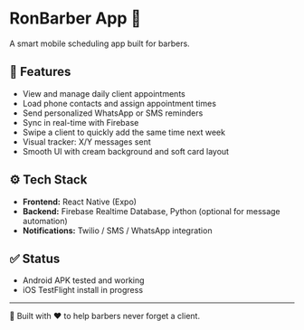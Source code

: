 # RonBarber App 💈

A smart mobile scheduling app built for barbers.

## 📱 Features
- View and manage daily client appointments
- Load phone contacts and assign appointment times
- Send personalized WhatsApp or SMS reminders
- Sync in real-time with Firebase
- Swipe a client to quickly add the same time next week
- Visual tracker: X/Y messages sent
- Smooth UI with cream background and soft card layout

## ⚙️ Tech Stack
- **Frontend:** React Native (Expo)
- **Backend:** Firebase Realtime Database, Python (optional for message automation)
- **Notifications:** Twilio / SMS / WhatsApp integration

## ✅ Status
- Android APK tested and working
- iOS TestFlight install in progress

---

📅 Built with ❤️ to help barbers never forget a client.
